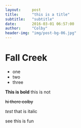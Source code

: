 ```yaml
---
layout:     post
title:      "this is a title"
subtitle:   "subtitle"
date:       2016-03-01 06:57:00
author:     "Colby"
header-img: "img/post-bg-06.jpg"
---
```

# Fall Creek
* one
* two
* three

**This is bold** this is not

~~hi there colby~~ 

_test_ that is italic

see this is fun


